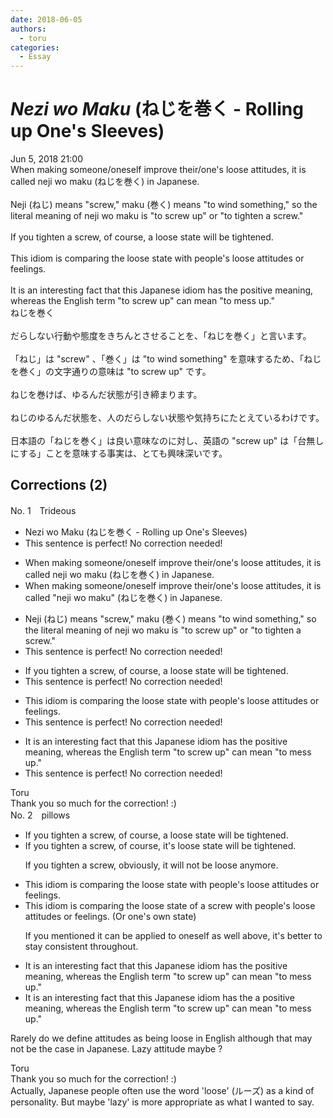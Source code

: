 ```yaml
---
date: 2018-06-05
authors:
  - toru
categories:
  - Essay
---
```


<h1 id="subject_show"><strong><em>Nezi wo Maku</strong></em> (ねじを巻く - Rolling up One's Sleeves)</h1>
<div class="date">Jun 5, 2018 21:00</div>
<div id="post"><div id="body_show_ori">
When making someone/oneself improve their/one's loose attitudes, it is called neji wo maku (ねじを巻く) in Japanese.<br/><br/>Neji (ねじ) means "screw," maku (巻く) means "to wind something," so the literal meaning of neji wo maku is "to screw up" or "to tighten a screw."<br/><br/>If you tighten a screw, of course, a loose state will be tightened.<br/><br/>This idiom is comparing the loose state with people's loose attitudes or feelings.<br/><br/>It is an interesting fact that this Japanese idiom has the positive meaning, whereas the English term "to screw up" can mean "to mess up."
</div></div>

<!-- more -->

<div id="post_ja"><div id="body_show_mo">
ねじを巻く<br/><br/>だらしない行動や態度をきちんとさせることを、「ねじを巻く」と言います。<br/><br/>「ねじ」は "screw" 、「巻く」は "to wind something" を意味するため、「ねじを巻く」の文字通りの意味は "to screw up" です。<br/><br/>ねじを巻けば、ゆるんだ状態が引き締まります。<br/><br/>ねじのゆるんだ状態を、人のだらしない状態や気持ちにたとえているわけです。<br/><br/>日本語の「ねじを巻く」は良い意味なのに対し、英語の "screw up" は「台無しにする」ことを意味する事実は、とても興味深いです。
</div></div>

## Corrections (2)
<div id="block"><div class="first_name"> No. 1　<span class="just_name">Trideous</span></div><div id="block2">
<ul class="correction_field">
<li class="incorrect">Nezi wo Maku (ねじを巻く - Rolling up One's Sleeves)</li>
<li class="corrected perfect">This sentence is perfect! No correction needed!</li>
</ul>
<ul class="correction_field">
<li class="incorrect">When making someone/oneself improve their/one's loose attitudes, it is called neji wo maku (ねじを巻く) in Japanese.</li>
<li class="corrected correct">
When making someone/oneself improve their/one's loose attitudes, it is called <span class="f_blue">"</span>neji wo maku<span class="f_blue">"</span> (ねじを巻く) in Japanese.
</li>
</ul>
<ul class="correction_field">
<li class="incorrect">Neji (ねじ) means "screw," maku (巻く) means "to wind something," so the literal meaning of neji wo maku is "to screw up" or "to tighten a screw."</li>
<li class="corrected perfect">This sentence is perfect! No correction needed!</li>
</ul>
<ul class="correction_field">
<li class="incorrect">If you tighten a screw, of course, a loose state will be tightened.</li>
<li class="corrected perfect">This sentence is perfect! No correction needed!</li>
</ul>
<ul class="correction_field">
<li class="incorrect">This idiom is comparing the loose state with people's loose attitudes or feelings.</li>
<li class="corrected perfect">This sentence is perfect! No correction needed!</li>
</ul>
<ul class="correction_field">
<li class="incorrect">It is an interesting fact that this Japanese idiom has the positive meaning, whereas the English term "to screw up" can mean "to mess up."</li>
<li class="corrected perfect">This sentence is perfect! No correction needed!</li>
</ul>
</div><div class="name"><span class="just_name">Toru</span><br>
Thank you so much for the correction! :)
</div>
</div>
<div id="block"><div class="first_name"> No. 2　<span class="just_name">pillows</span></div><div id="block2">
<ul class="correction_field">
<li class="incorrect">If you tighten a screw, of course, a loose state will be tightened.</li>
<li class="corrected correct">
If you tighten a screw, <span class="sline">of course, </span><span class="f_blue">it's</span> loose state will be tightened.
<p class="correction_comment">If you tighten a screw, obviously, it will not be loose anymore.</p>
</li>
</ul>
<ul class="correction_field">
<li class="incorrect">This idiom is comparing the loose state with people's loose attitudes or feelings.</li>
<li class="corrected correct">
This idiom is comparing the loose state <span class="f_red">of a screw</span> with people's loose attitudes or feelings. <span class="f_blue">(Or one's own state)</span>
<p class="correction_comment">If you mentioned it can be applied to oneself as well above, it's better to stay consistent throughout.</p>
</li>
</ul>
<ul class="correction_field">
<li class="incorrect">It is an interesting fact that this Japanese idiom has the positive meaning, whereas the English term "to screw up" can mean "to mess up."</li>
<li class="corrected correct">
It is an interesting fact that this Japanese idiom has <span class="sline">the</span> <span class="f_blue">a </span>positive meaning, whereas the English term "to screw up" can mean "to mess up."
</li>
</ul>
<p class="comment_small">
 Rarely do we define attitudes as being loose in English although that may not be the case in Japanese.  Lazy attitude maybe ?
 <br/>
</p>

</div><div class="name"><span class="just_name">Toru</span><br>
Thank you so much for the correction! :)<br/>Actually, Japanese people often use the word 'loose' (ルーズ) as a kind of personality. But maybe 'lazy' is more appropriate as what I wanted to say.
</div>
</div>
